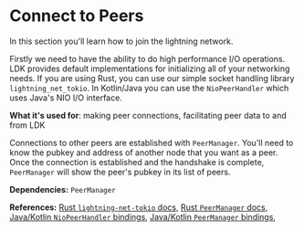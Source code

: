 # Connect to Peers

In this section you'll learn how to join the lightning network.

Firstly we need to have the ability to do high performance I/O operations. LDK provides default implementations for initializing all of your networking needs. If you are using Rust, you can use our simple socket handling library `lightning_net_tokio`. In Kotlin/Java you can use the `NioPeerHandler` which uses Java's NIO I/O interface.

**What it's used for**: making peer connections, facilitating peer data to and from LDK

<CodeSwitcher :languages="{rust:'Rust', kotlin:'Kotlin', swift:'Swift'}">
  <template v-slot:rust>

```rust
use lightning_net_tokio; // use LDK's sample networking module

let listen_port = 9735;
let listener = tokio::net::TcpListener::bind(format!("0.0.0.0:{}", listen_port))
    .await.unwrap()
loop {
    let tcp_stream = listener.accept().await.unwrap().0;
    tokio::spawn(async move {
        // Use LDK's supplied networking battery to facilitate inbound
        // connections.
        lightning_net_tokio::setup_inbound(
            &peer_manager,
            tcp_stream.into_std().unwrap(),
        )
        .await;
    });
}
```

  </template>

  <template v-slot:kotlin>

```java
val nioPeerHandler = channelManagerConstructor.nio_peer_handler
val port = 9777
nioPeerHandler.bind_listener(InetSocketAddress("127.0.0.1", port))
```

  </template>

  <template v-slot:swift>

```Swift
let peerHandler = channelManagerConstructor.getTCPPeerHandler()
let port = 9777
peerHandler.bind(address: "127.0.0.1", port: port)
```

  </template>

</CodeSwitcher>

Connections to other peers are established with `PeerManager`. You'll need to know the pubkey and address of another node that you want as a peer. Once the connection is established and the handshake is complete, `PeerManager` will show the peer's pubkey in its list of peers.

<CodeSwitcher :languages="{rust:'Rust', kotlin:'Kotlin', swift:'Swift'}">
  <template v-slot:rust>

```rust
match lightning_net_tokio::connect_outbound(Arc::clone(&peer_manager), pubkey, address).await {
	Some(connection_closed_future) => {
		let mut connection_closed_future = Box::pin(connection_closed_future);
		loop {
			// Make sure the connection is still established.
			match futures::poll!(&mut connection_closed_future) {
				std::task::Poll::Ready(_) => {
					panic!("ERROR: Peer disconnected before handshake completed");
				}
				std::task::Poll::Pending => {}
			}

			// Wait for the handshake to complete.
			match peer_manager.get_peer_node_ids().iter().find(|id| **id == pubkey) {
				Some(_) => break,
				None => tokio::time::sleep(std::time::Duration::from_millis(10)).await,
			}
		}
	}
	None => panic!("ERROR: Failed to connect to peer"),
}
```

  </template>

  <template v-slot:kotlin>
 
```java
try {
    // Connect and wait for the handshake to complete.
    val address: SocketAddress = InetSocketAddress(hostname, port)
    nioPeerHandler.connect(pubkeyHex.toByteArray(), address, 5555)

    // The peer's pubkey will be present in the list of peer ids.
    val peerManager: PeerManager = channelManagerConstructor.peer_manager
    val peerNodeIds = peerManager._peer_node_ids

    } catch (e: IOException) {
    // Handle failure when connecting to a peer.

}

````

  </template>

  <template v-slot:swift>

```Swift
// Connect and wait for the handshake to complete.
let pubKey = // Insert code to retrieve peer's pubKey as byte array
let address = // Insert code to retrieve peer's address
let port = // Insert code to retrieve peer's port
let _ = peerHandler.connect(address: address, port: port, theirNodeId: pubKey)

// The peer's pubkey will be present in the list of peer ids.
let peerManager: PeerManager = channelManagerConstructor.peerManager
let peerNodeIds = peerManager.getPeerNodeIds()
````

  </template>
  
</CodeSwitcher>

**Dependencies:** `PeerManager`

**References:** [Rust `lightning-net-tokio` docs](https://docs.rs/lightning-net-tokio/*/lightning_net_tokio/), [Rust `PeerManager` docs](https://docs.rs/lightning/*/lightning/ln/peer_handler/struct.PeerManager.html), [Java/Kotlin `NioPeerHandler` bindings](https://github.com/lightningdevkit/ldk-garbagecollected/blob/main/src/main/java/org/ldk/batteries/NioPeerHandler.java),
[Java/Kotlin `PeerManager` bindings](https://github.com/lightningdevkit/ldk-garbagecollected/blob/main/src/main/java/org/ldk/structs/PeerManager.java),